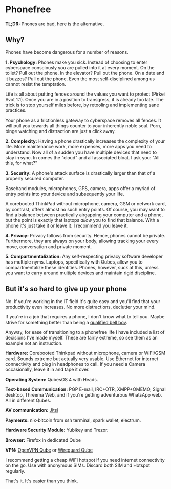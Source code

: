 # Phonefree

**TL;DR:** Phones are bad, here is the alternative.

## Why?

Phones have become dangerous for a number of reasons.

**1. Psychology:** Phones make you sick. Instead of choosing to enter cyberspace consciously you are pulled into it at every moment. On the toilet? Pull out the phone. In the elevator? Pull out the phone. On a date and it buzzes? Pull out the phone. Even the most self-disciplined among us cannot resist the temptation.

Life is all about putting fences around the values you want to protect (Pirkei Avot 1:1). Once you are in a position to transgress, it is already too late. The trick is to stop yourself miles before, by retooling and implementing sane practices.

Your phone as a frictionless gateway to cyberspace removes all fences. It will pull you towards all things counter to your inherently noble soul. Porn, binge watching and distraction are just a click away.

**2. Complexity:** Having a phone drastically increases the complexity of your life. More maintenance work, more expenses, more apps you need to understand. Now all of a sudden you have multiple devices that need to stay in sync. In comes the "cloud" and all associated bloat. I ask you: "All this, for what?"

**3. Security:** A phone's attack surface is drastically larger than that of a properly secured computer.

Baseband modules, microphones, GPS, camera, apps offer a myriad of entry points into your device and subsequently your life.

A corebooted ThinkPad without microphone, camera, GSM or network card, by contrast, offers almost no such entry points. Of course, you may want to find a balance between practically airgapping your computer and a phone, but the point is exactly that laptops _allow_ you to find that balance. With a phone it's just take it or leave it. I recommend you leave it.

**4. Privacy:** Privacy follows from security. Hence, phones cannot be private. Furthermore, they are always on your body, allowing tracking your every move, conversation and private moment.

**5. Compartmentalization:** Any self-respecting privacy software developer has multiple nyms. Laptops, specifically with Qubes, allow you to compartmentalize these identities. Phones, however, suck at this, unless you want to carry around multiple devices and maintain rigid discipline.

## But it's so hard to give up your phone

No. If you're working in the IT field it's quite easy and you'll find that your productivity even increases. No more distractions, declutter your mind.

If you're in a job that requires a phone, I don't know what to tell you. Maybe strive for something better than being a [qualified bell boy](https://www.vice.com/en_au/article/xdvd7w/karl-lagerfeld-369-v17n3).

Anyway, for ease of transitioning to a phonefree life I have included a list of decisions I've made myself. These are fairly extreme, so see them as an example not an instruction.

**Hardware:** Corebooted Thinkpad without microphone, camera or WiFi/GSM card. Sounds extreme but actually very usable. Use Ethernet for internet connectivity and plug in headphones to call. If you need a Camera occasionally, leave it in and tape it over.

**Operating System:** QubesOS 4 with Heads.

**Text-based Communication:** PGP E-mail, IRC+OTR, XMPP+OMEMO, Signal desktop, Threema Web, and if you're getting adventurous WhatsApp web. All in different Qubes.

**AV communication:** [Jitsi](https://meet.fulmo.org/)

**Payments:** nix-bitcoin from ssh terminal, spark wallet, electrum.

**Hardware Security Module:** Yubikey and Trezor.

**Browser:** Firefox in dedicated Qube

**VPN:** [OpenVPN Qube](https://www.qubes-os.org/doc/vpn/) or [Wireguard Qube](https://github.com/tasket/Qubes-vpn-support/wiki/Wireguard-VPN-connections-in-Qubes-OS)

I recommend getting a cheap WiFi hotspot if you need internet connectivity on the go. Use with anonymous SIMs. Discard both SIM and Hotspot regularly.

That's it. It's easier than you think.
